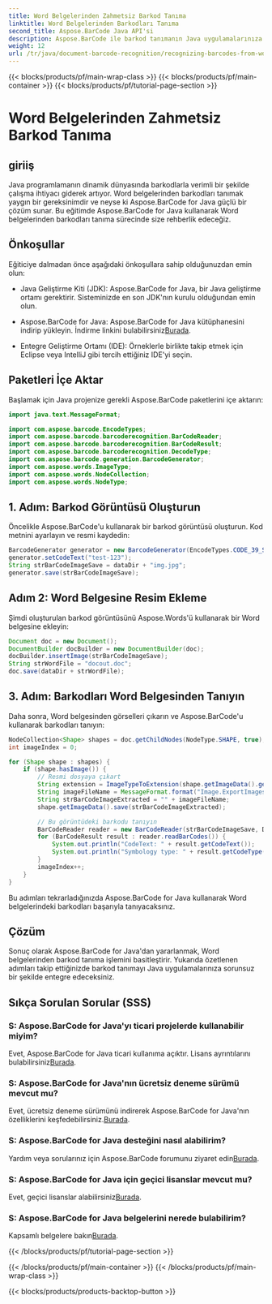 ```yaml
---
title: Word Belgelerinden Zahmetsiz Barkod Tanıma
linktitle: Word Belgelerinden Barkodları Tanıma
second_title: Aspose.BarCode Java API'si
description: Aspose.BarCode ile barkod tanımanın Java uygulamalarınıza kusursuz entegrasyonunu keşfedin. Word belgelerinden barkodları tanımak için bu eğiticiyi izleyin.
weight: 12
url: /tr/java/document-barcode-recognition/recognizing-barcodes-from-word/
---
```


{{< blocks/products/pf/main-wrap-class >}}
{{< blocks/products/pf/main-container >}}
{{< blocks/products/pf/tutorial-page-section >}}

# Word Belgelerinden Zahmetsiz Barkod Tanıma


## giriiş

Java programlamanın dinamik dünyasında barkodlarla verimli bir şekilde çalışma ihtiyacı giderek artıyor. Word belgelerinden barkodları tanımak yaygın bir gereksinimdir ve neyse ki Aspose.BarCode for Java güçlü bir çözüm sunar. Bu eğitimde Aspose.BarCode for Java kullanarak Word belgelerinden barkodları tanıma sürecinde size rehberlik edeceğiz.

## Önkoşullar

Eğiticiye dalmadan önce aşağıdaki önkoşullara sahip olduğunuzdan emin olun:

- Java Geliştirme Kiti (JDK): Aspose.BarCode for Java, bir Java geliştirme ortamı gerektirir. Sisteminizde en son JDK'nın kurulu olduğundan emin olun.

-  Aspose.BarCode for Java: Aspose.BarCode for Java kütüphanesini indirip yükleyin. İndirme linkini bulabilirsiniz[Burada](https://releases.aspose.com/barcode/java/).

- Entegre Geliştirme Ortamı (IDE): Örneklerle birlikte takip etmek için Eclipse veya IntelliJ gibi tercih ettiğiniz IDE'yi seçin.

## Paketleri İçe Aktar

Başlamak için Java projenize gerekli Aspose.BarCode paketlerini içe aktarın:

```java
import java.text.MessageFormat;

import com.aspose.barcode.EncodeTypes;
import com.aspose.barcode.barcoderecognition.BarCodeReader;
import com.aspose.barcode.barcoderecognition.BarCodeResult;
import com.aspose.barcode.barcoderecognition.DecodeType;
import com.aspose.barcode.generation.BarcodeGenerator;
import com.aspose.words.ImageType;
import com.aspose.words.NodeCollection;
import com.aspose.words.NodeType;
```

## 1. Adım: Barkod Görüntüsü Oluşturun

Öncelikle Aspose.BarCode'u kullanarak bir barkod görüntüsü oluşturun. Kod metnini ayarlayın ve resmi kaydedin:

```java
BarcodeGenerator generator = new BarcodeGenerator(EncodeTypes.CODE_39_STANDARD);
generator.setCodeText("test-123");
String strBarCodeImageSave = dataDir + "img.jpg";
generator.save(strBarCodeImageSave);
```

## Adım 2: Word Belgesine Resim Ekleme

Şimdi oluşturulan barkod görüntüsünü Aspose.Words'ü kullanarak bir Word belgesine ekleyin:

```java
Document doc = new Document();
DocumentBuilder docBuilder = new DocumentBuilder(doc);
docBuilder.insertImage(strBarCodeImageSave);
String strWordFile = "docout.doc";
doc.save(dataDir + strWordFile);
```

## 3. Adım: Barkodları Word Belgesinden Tanıyın

Daha sonra, Word belgesinden görselleri çıkarın ve Aspose.BarCode'u kullanarak barkodları tanıyın:

```java
NodeCollection<Shape> shapes = doc.getChildNodes(NodeType.SHAPE, true);
int imageIndex = 0;

for (Shape shape : shapes) {
    if (shape.hasImage()) {
        // Resmi dosyaya çıkart
        String extension = ImageTypeToExtension(shape.getImageData().getImageType());
        String imageFileName = MessageFormat.format("Image.ExportImages.{0} Out.{1}", imageIndex, extension);
        String strBarCodeImageExtracted = "" + imageFileName;
        shape.getImageData().save(strBarCodeImageExtracted);

        // Bu görüntüdeki barkodu tanıyın
        BarCodeReader reader = new BarCodeReader(strBarCodeImageSave, DecodeType.CODE_39_STANDARD);
        for (BarCodeResult result : reader.readBarCodes()) {
            System.out.println("CodeText: " + result.getCodeText());
            System.out.println("Symbology type: " + result.getCodeType());
        }
        imageIndex++;
    }
}
```

Bu adımları tekrarladığınızda Aspose.BarCode for Java kullanarak Word belgelerindeki barkodları başarıyla tanıyacaksınız.

## Çözüm

Sonuç olarak Aspose.BarCode for Java'dan yararlanmak, Word belgelerinden barkod tanıma işlemini basitleştirir. Yukarıda özetlenen adımları takip ettiğinizde barkod tanımayı Java uygulamalarınıza sorunsuz bir şekilde entegre edeceksiniz.

## Sıkça Sorulan Sorular (SSS)

### S: Aspose.BarCode for Java'yı ticari projelerde kullanabilir miyim?
 Evet, Aspose.BarCode for Java ticari kullanıma açıktır. Lisans ayrıntılarını bulabilirsiniz[Burada](https://purchase.aspose.com/buy).

### S: Aspose.BarCode for Java'nın ücretsiz deneme sürümü mevcut mu?
 Evet, ücretsiz deneme sürümünü indirerek Aspose.BarCode for Java'nın özelliklerini keşfedebilirsiniz.[Burada](https://releases.aspose.com/).

### S: Aspose.BarCode for Java desteğini nasıl alabilirim?
Yardım veya sorularınız için Aspose.BarCode forumunu ziyaret edin[Burada](https://forum.aspose.com/c/barcode/13).

### S: Aspose.BarCode for Java için geçici lisanslar mevcut mu?
 Evet, geçici lisanslar alabilirsiniz[Burada](https://purchase.aspose.com/temporary-license/).

### S: Aspose.BarCode for Java belgelerini nerede bulabilirim?
 Kapsamlı belgelere bakın[Burada](https://reference.aspose.com/barcode/java/).

{{< /blocks/products/pf/tutorial-page-section >}}

{{< /blocks/products/pf/main-container >}}
{{< /blocks/products/pf/main-wrap-class >}}

{{< blocks/products/products-backtop-button >}}
